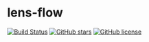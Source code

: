 # lens-flow

[![Build Status](https://travis-ci.org/aspirisen/lens-flow.svg?branch=master)](https://travis-ci.org/aspirisen/lens-flow)
[![GitHub stars](https://img.shields.io/github/stars/aspirisen/lens-flow.svg)](https://github.com/aspirisen/lens-flow/stargazers)
[![GitHub license](https://img.shields.io/badge/license-MIT-blue.svg)](https://raw.githubusercontent.com/aspirisen/lens-flow/master/LICENSE)